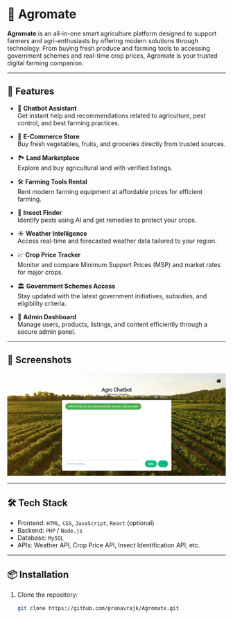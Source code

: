 
# 🌾 Agromate

**Agromate** is an all-in-one smart agriculture platform designed to support farmers and agri-enthusiasts by offering modern solutions through technology. From buying fresh produce and farming tools to accessing government schemes and real-time crop prices, Agromate is your trusted digital farming companion.

---

## 🚀 Features

- 🤖 **Chatbot Assistant**  
  Get instant help and recommendations related to agriculture, pest control, and best farming practices.

- 🛒 **E-Commerce Store**  
  Buy fresh vegetables, fruits, and groceries directly from trusted sources.

- 🏞️ **Land Marketplace**  
  Explore and buy agricultural land with verified listings.

- 🛠️ **Farming Tools Rental**  
  Rent modern farming equipment at affordable prices for efficient farming.

- 🐛 **Insect Finder**  
  Identify pests using AI and get remedies to protect your crops.

- ☀️ **Weather Intelligence**  
  Access real-time and forecasted weather data tailored to your region.

- 📈 **Crop Price Tracker**  
  Monitor and compare Minimum Support Prices (MSP) and market rates for major crops.

- 🏛️ **Government Schemes Access**  
  Stay updated with the latest government initiatives, subsidies, and eligibility criteria.

- 🔐 **Admin Dashboard**  
  Manage users, products, listings, and content efficiently through a secure admin panel.

---

## 📸 Screenshots

![Agromate Screenshot](img/Screenshot%202025-05-12%20171922.png)

---

## 🛠️ Tech Stack

- Frontend: `HTML`, `CSS`, `JavaScript`, `React` (optional)
- Backend: `PHP` / `Node.js`
- Database: `MySQL`
- APIs: Weather API, Crop Price API, Insect Identification API, etc.

---

## 📦 Installation

1. Clone the repository:
   ```bash
   git clone https://github.com/pranavrajk/Agromate.git
